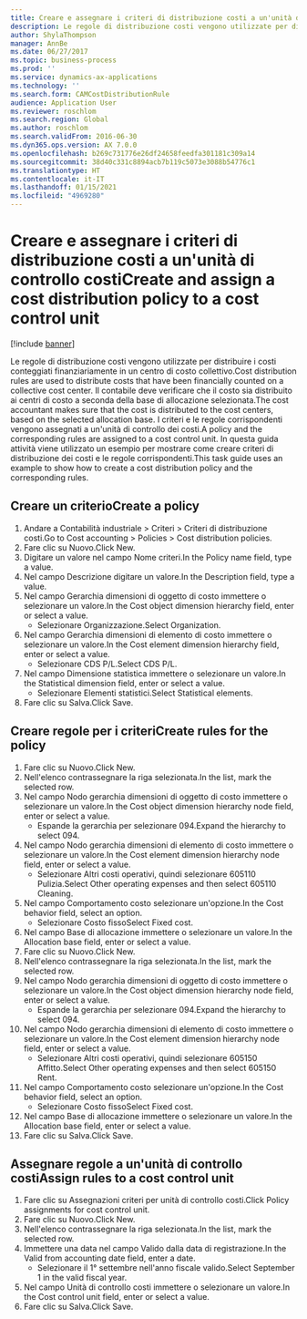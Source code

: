 ```yaml
---
title: Creare e assegnare i criteri di distribuzione costi a un'unità di controllo costi
description: Le regole di distribuzione costi vengono utilizzate per distribuire i costi conteggiati finanziariamente in un centro di costo collettivo.
author: ShylaThompson
manager: AnnBe
ms.date: 06/27/2017
ms.topic: business-process
ms.prod: ''
ms.service: dynamics-ax-applications
ms.technology: ''
ms.search.form: CAMCostDistributionRule
audience: Application User
ms.reviewer: roschlom
ms.search.region: Global
ms.author: roschlom
ms.search.validFrom: 2016-06-30
ms.dyn365.ops.version: AX 7.0.0
ms.openlocfilehash: b269c731776e26df24658feedfa301181c309a14
ms.sourcegitcommit: 38d40c331c8894acb7b119c5073e3088b54776c1
ms.translationtype: HT
ms.contentlocale: it-IT
ms.lasthandoff: 01/15/2021
ms.locfileid: "4969280"
---
```

# <a name="create-and-assign-a-cost-distribution-policy-to-a-cost-control-unit"></a><span data-ttu-id="8c15b-103">Creare e assegnare i criteri di distribuzione costi a un'unità di controllo costi</span><span class="sxs-lookup"><span data-stu-id="8c15b-103">Create and assign a cost distribution policy to a cost control unit</span></span>

[!include [banner](../../includes/banner.md)]

<span data-ttu-id="8c15b-104">Le regole di distribuzione costi vengono utilizzate per distribuire i costi conteggiati finanziariamente in un centro di costo collettivo.</span><span class="sxs-lookup"><span data-stu-id="8c15b-104">Cost distribution rules are used to distribute costs that have been financially counted on a collective cost center.</span></span> <span data-ttu-id="8c15b-105">Il contabile deve verificare che il costo sia distribuito ai centri di costo a seconda della base di allocazione selezionata.</span><span class="sxs-lookup"><span data-stu-id="8c15b-105">The cost accountant makes sure that the cost is distributed to the cost centers, based on the selected allocation base.</span></span> <span data-ttu-id="8c15b-106">I criteri e le regole corrispondenti vengono assegnati a un'unità di controllo dei costi.</span><span class="sxs-lookup"><span data-stu-id="8c15b-106">A policy and the corresponding rules are assigned to a cost control unit.</span></span> <span data-ttu-id="8c15b-107">In questa guida attività viene utilizzato un esempio per mostrare come creare criteri di distribuzione dei costi e le regole corrispondenti.</span><span class="sxs-lookup"><span data-stu-id="8c15b-107">This task guide uses an example to show how to create a cost distribution policy and the corresponding rules.</span></span>


## <a name="create-a-policy"></a><span data-ttu-id="8c15b-108">Creare un criterio</span><span class="sxs-lookup"><span data-stu-id="8c15b-108">Create a policy</span></span>
1. <span data-ttu-id="8c15b-109">Andare a Contabilità industriale > Criteri > Criteri di distribuzione costi.</span><span class="sxs-lookup"><span data-stu-id="8c15b-109">Go to Cost accounting > Policies > Cost distribution policies.</span></span>
2. <span data-ttu-id="8c15b-110">Fare clic su Nuovo.</span><span class="sxs-lookup"><span data-stu-id="8c15b-110">Click New.</span></span>
3. <span data-ttu-id="8c15b-111">Digitare un valore nel campo Nome criteri.</span><span class="sxs-lookup"><span data-stu-id="8c15b-111">In the Policy name field, type a value.</span></span>
4. <span data-ttu-id="8c15b-112">Nel campo Descrizione digitare un valore.</span><span class="sxs-lookup"><span data-stu-id="8c15b-112">In the Description field, type a value.</span></span>
5. <span data-ttu-id="8c15b-113">Nel campo Gerarchia dimensioni di oggetto di costo immettere o selezionare un valore.</span><span class="sxs-lookup"><span data-stu-id="8c15b-113">In the Cost object dimension hierarchy field, enter or select a value.</span></span>
    * <span data-ttu-id="8c15b-114">Selezionare Organizzazione.</span><span class="sxs-lookup"><span data-stu-id="8c15b-114">Select Organization.</span></span>  
6. <span data-ttu-id="8c15b-115">Nel campo Gerarchia dimensioni di elemento di costo immettere o selezionare un valore.</span><span class="sxs-lookup"><span data-stu-id="8c15b-115">In the Cost element dimension hierarchy field, enter or select a value.</span></span>
    * <span data-ttu-id="8c15b-116">Selezionare CDS P/L.</span><span class="sxs-lookup"><span data-stu-id="8c15b-116">Select CDS P/L.</span></span>  
7. <span data-ttu-id="8c15b-117">Nel campo Dimensione statistica immettere o selezionare un valore.</span><span class="sxs-lookup"><span data-stu-id="8c15b-117">In the Statistical dimension field, enter or select a value.</span></span>
    * <span data-ttu-id="8c15b-118">Selezionare Elementi statistici.</span><span class="sxs-lookup"><span data-stu-id="8c15b-118">Select Statistical elements.</span></span>  
8. <span data-ttu-id="8c15b-119">Fare clic su Salva.</span><span class="sxs-lookup"><span data-stu-id="8c15b-119">Click Save.</span></span>

## <a name="create-rules-for-the-policy"></a><span data-ttu-id="8c15b-120">Creare regole per i criteri</span><span class="sxs-lookup"><span data-stu-id="8c15b-120">Create rules for the policy</span></span>
1. <span data-ttu-id="8c15b-121">Fare clic su Nuovo.</span><span class="sxs-lookup"><span data-stu-id="8c15b-121">Click New.</span></span>
2. <span data-ttu-id="8c15b-122">Nell'elenco contrassegnare la riga selezionata.</span><span class="sxs-lookup"><span data-stu-id="8c15b-122">In the list, mark the selected row.</span></span>
3. <span data-ttu-id="8c15b-123">Nel campo Nodo gerarchia dimensioni di oggetto di costo immettere o selezionare un valore.</span><span class="sxs-lookup"><span data-stu-id="8c15b-123">In the Cost object dimension hierarchy node field, enter or select a value.</span></span>
    * <span data-ttu-id="8c15b-124">Espande la gerarchia per selezionare 094.</span><span class="sxs-lookup"><span data-stu-id="8c15b-124">Expand the hierarchy to select 094.</span></span>  
4. <span data-ttu-id="8c15b-125">Nel campo Nodo gerarchia dimensioni di elemento di costo immettere o selezionare un valore.</span><span class="sxs-lookup"><span data-stu-id="8c15b-125">In the Cost element dimension hierarchy node field, enter or select a value.</span></span>
    * <span data-ttu-id="8c15b-126">Selezionare Altri costi operativi, quindi selezionare 605110 Pulizia.</span><span class="sxs-lookup"><span data-stu-id="8c15b-126">Select Other operating expenses and then select 605110 Cleaning.</span></span>  
5. <span data-ttu-id="8c15b-127">Nel campo Comportamento costo selezionare un'opzione.</span><span class="sxs-lookup"><span data-stu-id="8c15b-127">In the Cost behavior field, select an option.</span></span>
    * <span data-ttu-id="8c15b-128">Selezionare Costo fisso</span><span class="sxs-lookup"><span data-stu-id="8c15b-128">Select Fixed cost.</span></span>  
6. <span data-ttu-id="8c15b-129">Nel campo Base di allocazione immettere o selezionare un valore.</span><span class="sxs-lookup"><span data-stu-id="8c15b-129">In the Allocation base field, enter or select a value.</span></span>
7. <span data-ttu-id="8c15b-130">Fare clic su Nuovo.</span><span class="sxs-lookup"><span data-stu-id="8c15b-130">Click New.</span></span>
8. <span data-ttu-id="8c15b-131">Nell'elenco contrassegnare la riga selezionata.</span><span class="sxs-lookup"><span data-stu-id="8c15b-131">In the list, mark the selected row.</span></span>
9. <span data-ttu-id="8c15b-132">Nel campo Nodo gerarchia dimensioni di oggetto di costo immettere o selezionare un valore.</span><span class="sxs-lookup"><span data-stu-id="8c15b-132">In the Cost object dimension hierarchy node field, enter or select a value.</span></span>
    * <span data-ttu-id="8c15b-133">Espande la gerarchia per selezionare 094.</span><span class="sxs-lookup"><span data-stu-id="8c15b-133">Expand the hierarchy to select 094.</span></span>  
10. <span data-ttu-id="8c15b-134">Nel campo Nodo gerarchia dimensioni di elemento di costo immettere o selezionare un valore.</span><span class="sxs-lookup"><span data-stu-id="8c15b-134">In the Cost element dimension hierarchy node field, enter or select a value.</span></span>
    * <span data-ttu-id="8c15b-135">Selezionare Altri costi operativi, quindi selezionare 605150 Affitto.</span><span class="sxs-lookup"><span data-stu-id="8c15b-135">Select Other operating expenses and then select 605150 Rent.</span></span>  
11. <span data-ttu-id="8c15b-136">Nel campo Comportamento costo selezionare un'opzione.</span><span class="sxs-lookup"><span data-stu-id="8c15b-136">In the Cost behavior field, select an option.</span></span>
    * <span data-ttu-id="8c15b-137">Selezionare Costo fisso</span><span class="sxs-lookup"><span data-stu-id="8c15b-137">Select Fixed cost.</span></span>  
12. <span data-ttu-id="8c15b-138">Nel campo Base di allocazione immettere o selezionare un valore.</span><span class="sxs-lookup"><span data-stu-id="8c15b-138">In the Allocation base field, enter or select a value.</span></span>
13. <span data-ttu-id="8c15b-139">Fare clic su Salva.</span><span class="sxs-lookup"><span data-stu-id="8c15b-139">Click Save.</span></span>

## <a name="assign-rules-to-a-cost-control-unit"></a><span data-ttu-id="8c15b-140">Assegnare regole a un'unità di controllo costi</span><span class="sxs-lookup"><span data-stu-id="8c15b-140">Assign rules to a cost control unit</span></span>
1. <span data-ttu-id="8c15b-141">Fare clic su Assegnazioni criteri per unità di controllo costi.</span><span class="sxs-lookup"><span data-stu-id="8c15b-141">Click Policy assignments for cost control unit.</span></span>
2. <span data-ttu-id="8c15b-142">Fare clic su Nuovo.</span><span class="sxs-lookup"><span data-stu-id="8c15b-142">Click New.</span></span>
3. <span data-ttu-id="8c15b-143">Nell'elenco contrassegnare la riga selezionata.</span><span class="sxs-lookup"><span data-stu-id="8c15b-143">In the list, mark the selected row.</span></span>
4. <span data-ttu-id="8c15b-144">Immettere una data nel campo Valido dalla data di registrazione.</span><span class="sxs-lookup"><span data-stu-id="8c15b-144">In the Valid from accounting date field, enter a date.</span></span>
    * <span data-ttu-id="8c15b-145">Selezionare il 1° settembre nell'anno fiscale valido.</span><span class="sxs-lookup"><span data-stu-id="8c15b-145">Select September 1 in the valid fiscal year.</span></span>  
5. <span data-ttu-id="8c15b-146">Nel campo Unità di controllo costi immettere o selezionare un valore.</span><span class="sxs-lookup"><span data-stu-id="8c15b-146">In the Cost control unit field, enter or select a value.</span></span>
6. <span data-ttu-id="8c15b-147">Fare clic su Salva.</span><span class="sxs-lookup"><span data-stu-id="8c15b-147">Click Save.</span></span>

